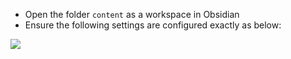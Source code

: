 
- Open the folder `content` as a workspace in Obsidian
- Ensure the following settings are configured exactly as below:

![](obsidian-file-config.png)



